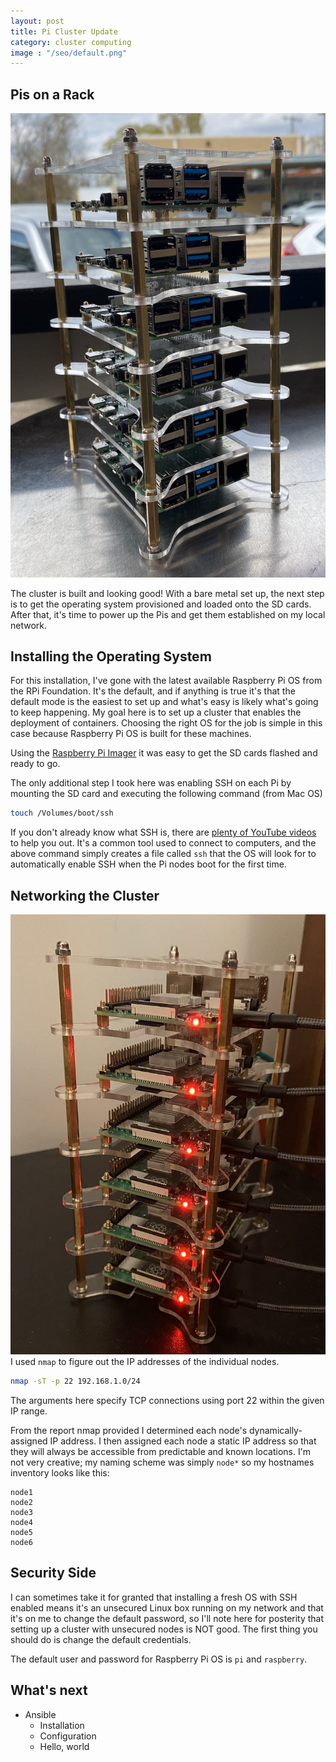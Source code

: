 ```yaml
---
layout: post
title: Pi Cluster Update
category: cluster computing
image : "/seo/default.png"
---
```

## Pis on a Rack

![photo of bare metal pi cluster](/img/pi-cluster-bare-metal.png)

The cluster is built and looking good! With a bare metal set up, the next step is to get the operating system provisioned and loaded onto the SD cards. After that, it's time to power up the Pis and get them established on my local network.

## Installing the Operating System

For this installation, I've gone with the latest available Raspberry Pi OS from the RPi Foundation. It's the default, and if anything is true it's that the default mode is the easiest to set up and what's easy is likely what's going to keep happening. My goal here is to set up a cluster that enables the deployment of containers. Choosing the right OS for the job is simple in this case because Raspberry Pi OS is built for these machines.

Using the [Raspberry Pi Imager](https://www.raspberrypi.org/blog/raspberry-pi-imager-imaging-utility/) it was easy to get the SD cards flashed and ready to go.

The only additional step I took here was enabling SSH on each Pi by mounting the SD card and executing the following command (from Mac OS)

```bash
touch /Volumes/boot/ssh
```

If you don't already know what SSH is, there are [plenty of YouTube videos](https://www.youtube.com/watch?v=ORcvSkgdA58&ab_channel=Computerphile) to help you out. It's a common tool used to connect to computers, and the above command simply creates a file called `ssh` that the OS will look for to automatically enable SSH when the Pi nodes boot for the first time.

## Networking the Cluster

![photo of networked pi cluster](/img/pi-cluster-networked.png)
I used `nmap` to figure out the IP addresses of the individual nodes.

```bash
nmap -sT -p 22 192.168.1.0/24
```

The arguments here specify TCP connections using port 22 within the given IP range.

From the report nmap provided I determined each node's dynamically-assigned IP address. I then assigned each node a static IP address so that they will always be accessible from predictable and known locations. I'm not very creative; my naming scheme was simply `node*` so my hostnames inventory looks like this:

```raw
node1
node2
node3
node4
node5
node6
```

## Security Side

I can sometimes take it for granted that installing a fresh OS with SSH enabled means it's an unsecured Linux box running on my network and that it's on me to change the default password, so I'll note here for posterity that setting up a cluster with unsecured nodes is NOT good. The first thing you should do is change the default credentials.

The default user and password for Raspberry Pi OS is `pi` and `raspberry`.

## What's next

- Ansible
  - Installation
  - Configuration
  - Hello, world
